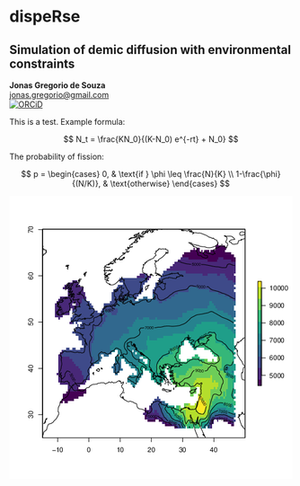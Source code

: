 <h1>dispeRse</h1>
<h2>Simulation of demic diffusion with environmental constraints</h2>

**Jonas Gregorio de Souza**<br/>
jonas.gregorio@gmail.com<br/>
[![ORCiD](https://img.shields.io/badge/ORCiD-0000--0001--7879--4531-green.svg)](https://orcid.org/0000-0001-6032-4443)<br/>



<p>This is a test. Example formula:</p>

$$
N_t = \frac{KN_0}{(K-N_0) e^{-rt} + N_0}
$$

<p>The probability of fission:</p>

$$
p = \begin{cases}
        0, & \text{if } \phi \leq \frac{N}{K} \\ 1-\frac{\phi}{(N/K)}, & \text{otherwise}
    \end{cases}
$$

<img src="man/img/a.png" />